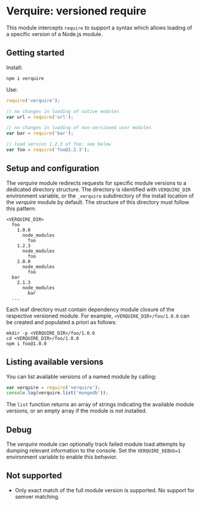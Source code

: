 Verquire: versioned require
===

This module intercepts `require` to support a syntax which allows loading of a specific version of a Node.js module. 

## Getting started

Install: 

```
npm i verquire
```

Use: 

```javascript
require('verquire');

// no changes in loading of native modules
var url = require('url'); 

// no changes in loading of non-versioned user modules
var bar = require('bar'); 

// load version 1.2.3 of foo; see below
var foo = require('foo@1.2.3'); 
```

## Setup and configuration

The *verquire* module redirects requests for specific module versions to a dedicated directory structure. The directory is identified with `VERQUIRE_DIR` environment variable, or the `_verquire` subdirectory of the install location of the *verquire* module by default. The structure of this directory must follow this pattern:

```
<VERQUIRE_DIR>
  foo
    1.0.0
      node_modules
        foo
    1.2.3
      node_modules
        foo
    2.0.0
      node_modules
        foo
  bar
    2.1.3
      node_modules
        bar
  ...
```

Each leaf directory must contain dependency module closure of the respective versioned module. For example, `<VERQUIRE_DIR>/foo/1.0.0` can be created and populated a priori as follows:

```
mkdir -p <VERQUIRE_DIR>/foo/1.0.0
cd <VERQUIRE_DIR>/foo/1.0.0
npm i foo@1.0.0
```

## Listing available versions

You can list available versions of a named module by calling: 

```javascript
var verquire = require('verquire');
console.log(verquire.list('mongodb'));
```

The `list` function returns an array of strings indicating the available module versions, or an empty array if the module is not installed. 

## Debug

The *verquire* module can optionally track failed module load attempts by dumping relevant information to the console. Set the `VERQUIRE_DEBUG=1` environment variable to enable this behavior.

## Not supported

* Only exact match of the full module version is supported. No support for semver matching.
